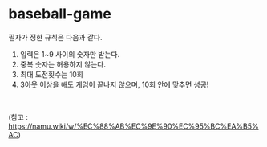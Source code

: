 # baseball-game

필자가 정한 규칙은 다음과 같다.

1. 입력은 1~9 사이의 숫자만 받는다.
2. 중복 숫자는 허용하지 않는다.
3. 최대 도전횟수는 10회
4. 3아웃 이상을 해도 게임이 끝나지 않으며, 10회 안에 맞추면 성공!

﻿

(참고 : https://namu.wiki/w/%EC%88%AB%EC%9E%90%EC%95%BC%EA%B5%AC)
